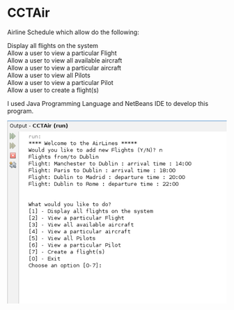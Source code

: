 # CCTAir
Airline Schedule which allow do the following:

Display all flights on the system  
Allow a user to view a particular Flight  
Allow a user to view all available aircraft  
Allow a user to view a particular aircraft  
Allow a user to view all Pilots  
Allow a user to view a particular Pilot  
Allow a user to create a flight(s)  

I used Java Programming Language and NetBeans IDE to develop this program.

![alt_text](https://github.com/Jorge36/CCTAir/blob/21f01bc849927b9f6d4605806ccae63bbd4b9dc3/Testing/testing.png)
